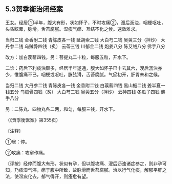 ## 5.3贺季衡治闭经案

王女。经居①半年，腹大有形，状如怀子，不时攻痛②，溲后沥浊，咽梗呕吐，头昏眩晕，脉滑。舌苔腐腻。湿痰气瘀、互结不化之候。速效难求。

当归二钱 金香附二钱 青陈皮各一钱 延胡索二钱 大白芍二钱 吴萸三分（拌炒） 大丹参二钱 乌贼骨四钱（炙） 云苓三钱 川郁金二钱 炮姜八分 陈艾绒八分 佛手八分

改方：加白蒺藜四钱。另：菩提丸二十粒，每服五粒，开水下。

二诊：药后下利痰浊颇多，经居半年遂通，腹大如怀子已十去其六，溲后沥浊亦少，惟腹痛不已，咽梗或呕吐，脉弦滑，舌苔腐腻。气瘀初开，肝胃未和之候。

当归二钱 大丹参二钱 青陈皮各一钱 金香附二钱 白蒺藜四钱 黑山栀二钱 姜半夏一钱五分 乌贼骨四钱（炙） 大白芍二钱 吴萸五分（拌炒） 云神四钱 冬瓜子四钱 佛手八分

另：二陈丸、四物丸各二两，和匀，每服三钱，开水下。

（《贺季衡医案》第355页）

〔注释〕

①居：停。

②攻痛：攻窜作痛。

〔评按〕经停而腹大有形，状似有孕，但以腹攻痛、溲后沥浊诸症参之，则非孕可知，乃痰湿气滞，瘀于腹中所致，故脉滑而舌苔腐腻。治以行气化痰，解郁平肝之法，使湿痰化去，郁气得开，则痊愈有望。
